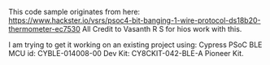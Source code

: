 This code sample originates from here: 
https://www.hackster.io/vsrs/psoc4-bit-banging-1-wire-protocol-ds18b20-thermometer-ec7530
All Credit to Vasanth R S for hios work with this.

I am trying to get it working on an existing project using:
Cypress PSoC BLE
MCU id: CYBLE-014008-00
Dev Kit: CY8CKIT-042-BLE-A Pioneer Kit.
